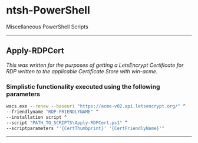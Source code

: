 # ntsh-PowerShell

Miscellaneous PowerShell Scripts

---

## Apply-RDPCert

*This was written for the purposes of getting a LetsEncrypt Certificate for RDP written to the applicable Certificate Store with win-acme.*

### Simplistic functionality executed using the following parameters

```cmd
wacs.exe --renew --baseuri "https://acme-v02.api.letsencrypt.org/" ^
--friendlyname "RDP-FRIENDLYNAME" ^
--installation script ^
--script "PATH_TO_SCRIPTS\Apply-RDPCert.ps1" ^
--scriptparameters "'{CertThumbprint}' '{CertFriendlyName}'"
```

---
